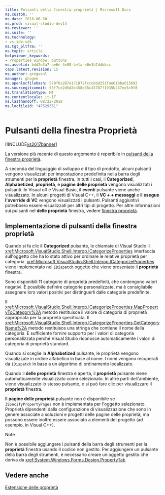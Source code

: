 ```yaml
---
title: Pulsanti della finestra proprietà | Microsoft Docs
ms.custom: ''
ms.date: 2018-06-30
ms.prod: visual-studio-dev14
ms.reviewer: ''
ms.suite: ''
ms.technology:
- vs-ide-sdk
ms.tgt_pltfrm: ''
ms.topic: article
helpviewer_keywords:
- Properties window, buttons
ms.assetid: bdd2e3a7-ae6e-4e88-be1a-e0e3b7ddbbcc
caps.latest.revision: 15
ms.author: gregvanl
manager: ghogen
ms.openlocfilehash: 579f0a287e171872fccebbd251fae618ba615692
ms.sourcegitcommit: 55f7ce2d5d2e458e35c45787f1935b237ee5c9f8
ms.translationtype: MT
ms.contentlocale: it-IT
ms.lasthandoff: 08/22/2018
ms.locfileid: "47529351"
---
```

# <a name="properties-window-buttons"></a>Pulsanti della finestra Proprietà
[!INCLUDE[vs2017banner](../../includes/vs2017banner.md)]

La versione più recente di questo argomento è reperibile in [pulsanti della finestra proprietà](https://docs.microsoft.com/visualstudio/extensibility/internals/properties-window-buttons).  
  
A seconda del linguaggio di sviluppo e il tipo di prodotto, alcuni pulsanti vengono visualizzati per impostazione predefinita nella barra degli strumenti per la **proprietà** finestra. In tutti i casi, il **Categorized**, **Alphabetized**, **proprietà**, e **pagine delle proprietà** vengono visualizzati i pulsanti. In Visual c# e Visual Basic, il **eventi** pulsante viene anche visualizzato. In alcuni progetti di Visual C++, il **VC + + messaggi** e il **esegue l'override di VC** vengono visualizzati i pulsanti. Pulsanti aggiuntivi potrebbero essere visualizzati per altri tipi di progetto. Per altre informazioni sui pulsanti nel **delle proprietà** finestra, vedere [finestra proprietà](../../ide/reference/properties-window.md).  
  
## <a name="implementation-of-properties-window-buttons"></a>Implementazione di pulsanti della finestra proprietà  
 Quando si fa clic il **Categorized** pulsante, le chiamate di Visual Studio il <xref:Microsoft.VisualStudio.Shell.Interop.ICategorizeProperties> interfaccia sull'oggetto che ha lo stato attivo per ordinare le relative proprietà per categoria. <xref:Microsoft.VisualStudio.Shell.Interop.ICategorizeProperties> viene implementato nel `IDispatch` oggetto che viene presentato il **proprietà** finestra.  
  
 Sono disponibili 11 categorie di proprietà predefiniti, che contengono valori negativi. È possibile definire categorie personalizzate, ma è consigliabile assegnare loro valori positivi per distinguerli dalle categorie predefinite.  
  
 Il <xref:Microsoft.VisualStudio.Shell.Interop.ICategorizeProperties.MapPropertyToCategory%2A> metodo restituisce il valore di categoria di proprietà appropriata per la proprietà specificata. Il <xref:Microsoft.VisualStudio.Shell.Interop.ICategorizeProperties.GetCategoryName%2A> metodo restituisce una stringa che contiene il nome della categoria. È sufficiente fornire supporto per i valori di categoria personalizzata perché Visual Studio riconosce automaticamente i valori di categoria di proprietà standard.  
  
 Quando si sceglie la **Alphabetized** pulsante, le proprietà vengono visualizzate in ordine alfabetico in base al nome. I nomi vengono recuperati da `IDispatch` in base a un algoritmo di ordinamento localizzato.  
  
 Quando il **delle proprietà** finestra è aperta, il **proprietà** pulsante viene automaticamente visualizzato come selezionato. In altre parti dell'ambiente, viene visualizzato lo stesso pulsante, e si può fare clic per visualizzare il **proprietà** finestra.  
  
 Il **pagine delle proprietà** pulsante non è disponibile se `ISpecifyPropertyPages` non è implementata per l'oggetto selezionato. Proprietà dipendenti dalla configurazione di visualizzazione che sono in genere associate a soluzioni e progetti delle pagine delle proprietà, ma possono essere inoltre essere associato a elementi del progetto (ad esempio, in Visual C++).  
  
> [!NOTE]
>  Non è possibile aggiungere i pulsanti della barra degli strumenti per la **proprietà** finestra usando il codice non gestito. Per aggiungere un pulsante della barra degli strumenti, è necessario creare un oggetto gestito che deriva da <xref:System.Windows.Forms.Design.PropertyTab>.  
  
## <a name="see-also"></a>Vedere anche  
 [Estensione delle proprietà](../../extensibility/internals/extending-properties.md)

